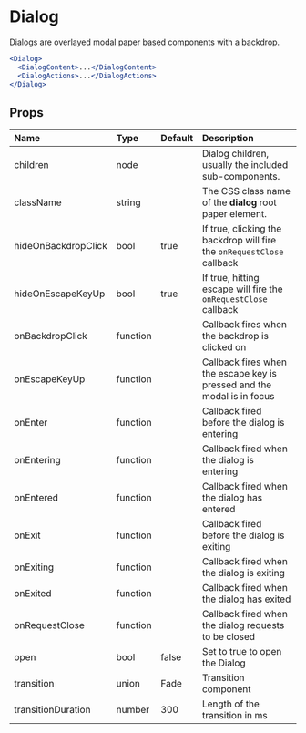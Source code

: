 Dialog
======

Dialogs are overlayed modal paper based components with a backdrop.

```jsx
<Dialog>
  <DialogContent>...</DialogContent>
  <DialogActions>...</DialogActions>
</Dialog>
```

Props
-----


| Name | Type | Default | Description |
|:-----|:-----|:-----|:-----|
| children | node |  |  Dialog children, usually the included sub-components. |
| className | string |  |  The CSS class name of the **dialog** root paper element. |
| hideOnBackdropClick | bool | true |  If true, clicking the backdrop will fire the `onRequestClose` callback |
| hideOnEscapeKeyUp | bool | true |  If true, hitting escape will fire the `onRequestClose` callback |
| onBackdropClick | function |  |  Callback fires when the backdrop is clicked on |
| onEscapeKeyUp | function |  |  Callback fires when the escape key is pressed and the modal is in focus |
| onEnter | function |  |  Callback fired before the dialog is entering |
| onEntering | function |  |  Callback fired when the dialog is entering |
| onEntered | function |  |  Callback fired when the dialog has entered |
| onExit | function |  |  Callback fired before the dialog is exiting |
| onExiting | function |  |  Callback fired when the dialog is exiting |
| onExited | function |  |  Callback fired when the dialog has exited |
| onRequestClose | function |  |  Callback fired when the dialog requests to be closed |
| open | bool | false |  Set to true to open the Dialog |
| transition | union | Fade |  Transition component |
| transitionDuration | number | 300 |  Length of the transition in ms |
